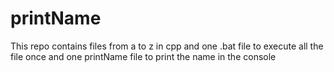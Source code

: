 # printName
This repo contains files from a to z in cpp and one .bat file to execute all the file once and one printName file to print the name in the console
